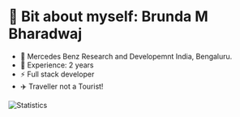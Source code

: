 # 👋 Bit about myself: Brunda M Bharadwaj




- 💼 Mercedes Benz Research and Developemnt India, Bengaluru.
- 🔴 Experience: 2 years
- ⚡ Full stack developer
- :airplane: Traveller not a Tourist! 


 
 

 ![Statistics](https://github-readme-stats.vercel.app/api?username=brundabharadwaj&show_icons=true&theme=dark&width=20) 

 
<!-- [![@brundabharadwah's Holopin board](https://holopin.io/api/user/board?user=brundabharadwah&size=1px)](https://holopin.io/@brundabharadwah) -->



<!--
**brundabharadwaj/brundabharadwaj** is a ✨ _special_ ✨ repository because its `README.md` (this file) appears on your GitHub profile.

Here are some ideas to get you started:

- 🔭 I’m currently working on ...
- 🌱 I’m currently learning ...
- 👯 I’m looking to collaborate on ...
- 🤔 I’m looking for help with ...
- 💬 Ask me about ...
- 📫 How to reach me: ...
- 😄 Pronouns: ...
- ⚡ Fun fact: ...
-->
